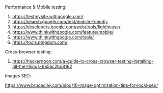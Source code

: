 Performance & Mobile testing:

1. <https://testmysite.withgoogle.com/>
2. <https://search.google.com/test/mobile-friendly>
3. <https://developers.google.com/web/tools/lighthouse/>
4. <https://www.thinkwithgoogle.com/feature/mobile/>
5. <https://www.thinkwithgoogle.com/tools/>
6. <https://tools.pingdom.com/>

Cross-browser testing:

1. <https://hackernoon.com/a-guide-to-cross-browser-testing-installing-all-the-things-6e56c2bd8182>


Images SEO:

<https://www.bruceclay.com/blog/10-image-optimization-tips-for-local-seo/>